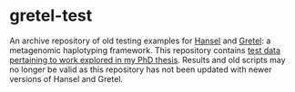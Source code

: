 # gretel-test
An archive repository of old testing examples for [Hansel](https://github.com/SamStudio8/hansel) and [Gretel](https://github.com/SamStudio8/gretel): a metagenomic haplotyping framework. This repository contains [test data pertaining to work explored in my PhD thesis](https://pure.aber.ac.uk/portal/en/theses/computational-recovery-of-enzyme-haplotypes-from-a-metagenome(cfc1d884-cc17-439f-be6e-c3ab6d79ee1d).html). Results and old scripts may no longer be valid as this repository has not been updated with newer versions of Hansel and Gretel.

